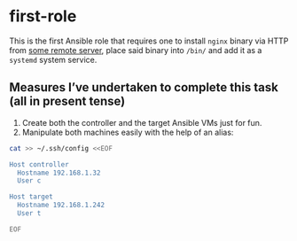# first-role

This is the first Ansible role that requires one to install `nginx`
binary via HTTP from [some remote
server](https://example.com/registry/nginx_1.0.0), place said binary
into `/bin/` and add it as a `systemd` system service.

## Measures I’ve undertaken to complete this task (all in present tense)

1. Create both the controller and the target Ansible VMs just for fun.
1. Manipulate both machines easily with the help of an alias:

```sh
cat >> ~/.ssh/config <<EOF

Host controller
  Hostname 192.168.1.32
  User c

Host target
  Hostname 192.168.1.242
  User t

EOF
```
